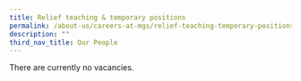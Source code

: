 ```yaml
---
title: Relief teaching & temporary positions
permalink: /about-us/careers-at-mgs/relief-teaching-temporary-positions/
description: ""
third_nav_title: Our People
---
```





There are currently no vacancies.